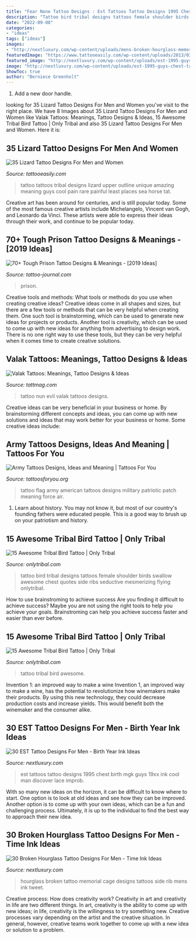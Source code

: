 ```yaml
---
title: "Fear None Tattoo Designs : Est Tattoos Tattoo Designs 1995 Chest Birth Mgk Guys 19xx Ink Cool Man Discover Lace Improb"
description: "Tattoo bird tribal designs tattoos female shoulder birds swallow awesome chest quotes side ribs seductive mesmerizing flying onlytribal"
date: "2022-09-08"
categories:
- "ideas"
tags: ["ideas"]
images:
- "http://nextluxury.com/wp-content/uploads/mens-broken-hourglass-memorial-rib-cage-side-tattoo.jpg"
featuredImage: "https://www.tattooeasily.com/wp-content/uploads/2013/03/Lizard-Tattoo-Designs-For-Men-and-Women-16.jpg"
featured_image: "http://nextluxury.com/wp-content/uploads/est-1995-guys-chest-tattoos.jpg"
image: "http://nextluxury.com/wp-content/uploads/est-1995-guys-chest-tattoos.jpg"
ShowToc: true
author: "Berniece Greenholt"
---
```



1. Add a new door handle. 

	

		
looking for 35 Lizard Tattoo Designs For Men and Women you've visit to the right place. We have 8 Images about 35 Lizard Tattoo Designs For Men and Women like Valak Tattoos: Meanings, Tattoo Designs &amp; Ideas, 15 Awesome Tribal Bird Tattoo | Only Tribal and also 35 Lizard Tattoo Designs For Men and Women. Here it is:
		
    
## 35 Lizard Tattoo Designs For Men And Women

<img loading=lazy src="https://www.tattooeasily.com/wp-content/uploads/2013/03/Lizard-Tattoo-Designs-For-Men-and-Women-16.jpg" onerror="this.onerror=null;this.src='https://tse2.mm.bing.net/th?id=OIP.MLzta3wjBNMuBcCWk_B0MgHaKt&amp;pid=15.1';" alt="35 Lizard Tattoo Designs For Men and Women">

_Source: tattooeasily.com_

>tattoo tattoos tribal designs lizard upper outline unique amazing meaning guys cool pain rare painful least places sea horse tat. 

	

Creative art has been around for centuries, and is still popular today. Some of the most famous creative artists include Michelangelo, Vincent van Gogh, and Leonardo da Vinci. These artists were able to express their ideas through their work, and continue to be popular today.

    
## 70+ Tough Prison Tattoo Designs &amp; Meanings - [2019 Ideas]

<img loading=lazy src="https://tattoo-journal.com/wp-content/uploads/2016/12/Prison-Style-Tattoo-70.jpg" onerror="this.onerror=null;this.src='https://tse2.mm.bing.net/th?id=OIP.4rcJ5XueSoqi7-vurpIrhgHaHa&amp;pid=15.1';" alt="70+ Tough Prison Tattoo Designs &amp; Meanings - [2019 Ideas]">

_Source: tattoo-journal.com_

>prison. 

	

Creative tools and methods: What tools or methods do you use when creating creative ideas?
Creative ideas come in all shapes and sizes, but there are a few tools or methods that can be very helpful when creating them. One such tool is brainstorming, which can be used to generate new ideas for projects or products. Another tool is creativity, which can be used to come up with new ideas for anything from advertising to design work. There is no one right way to use these tools, but they can be very helpful when it comes time to create creative solutions.

    
## Valak Tattoos: Meanings, Tattoo Designs &amp; Ideas

<img loading=lazy src="https://tattmag.com/wp-content/uploads/2020/10/Evil-Nun-Tattoo-6.jpg" onerror="this.onerror=null;this.src='https://tse3.mm.bing.net/th?id=OIP.zv-C_CRoffJ1rq0QzjU3KgAAAA&amp;pid=15.1';" alt="Valak Tattoos: Meanings, Tattoo Designs &amp; Ideas">

_Source: tattmag.com_

>tattoo nun evil valak tattoos designs. 

	

Creative ideas can be very beneficial in your business or home. By brainstorming different concepts and ideas, you can come up with new solutions and ideas that may work better for your business or home. Some creative ideas include:

    
## Army Tattoos Designs, Ideas And Meaning | Tattoos For You

<img loading=lazy src="http://www.tattoosforyou.org/wp-content/uploads/2016/05/Army-Flag-Tattoo.jpg" onerror="this.onerror=null;this.src='https://tse1.mm.bing.net/th?id=OIP.uXHh-2POsjEuP9VD4dB90wHaKr&amp;pid=15.1';" alt="Army Tattoos Designs, Ideas and Meaning | Tattoos For You">

_Source: tattoosforyou.org_

>tattoo flag army american tattoos designs military patriotic patch meaning force air. 

	

1) Learn about history. You may not know it, but most of our country's founding fathers were educated people. This is a good way to brush up on your patriotism and history. 

    
## 15 Awesome Tribal Bird Tattoo | Only Tribal

<img loading=lazy src="https://www.onlytribal.com/wp-content/uploads/2015/12/Tribal-Bird-Tattoo-Designs.jpg" onerror="this.onerror=null;this.src='https://tse3.mm.bing.net/th?id=OIP.0uBXraGry8p6Q0QlFWm0EgHaFj&amp;pid=15.1';" alt="15 Awesome Tribal Bird Tattoo | Only Tribal">

_Source: onlytribal.com_

>tattoo bird tribal designs tattoos female shoulder birds swallow awesome chest quotes side ribs seductive mesmerizing flying onlytribal. 

	

How to use brainstroming to achieve success
Are you finding it difficult to achieve success? Maybe you are not using the right tools to help you achieve your goals. Brainstroming can help you achieve success faster and easier than ever before.

    
## 15 Awesome Tribal Bird Tattoo | Only Tribal

<img loading=lazy src="https://www.onlytribal.com/wp-content/uploads/2015/12/Small-Tribal-Bird-Tattoo.jpg" onerror="this.onerror=null;this.src='https://tse3.mm.bing.net/th?id=OIP.YR2SFzHa9TTB_Fd69FwlDQHaJ9&amp;pid=15.1';" alt="15 Awesome Tribal Bird Tattoo | Only Tribal">

_Source: onlytribal.com_

>tattoo tribal bird awesome. 

	

Invention 1: an improved way to make a wine
Invention 1, an improved way to make a wine, has the potential to revolutionize how winemakers make their products. By using this new technology, they could decrease production costs and increase yields. This would benefit both the winemaker and the consumer alike.

    
## 30 EST Tattoo Designs For Men - Birth Year Ink Ideas

<img loading=lazy src="http://nextluxury.com/wp-content/uploads/est-1995-guys-chest-tattoos.jpg" onerror="this.onerror=null;this.src='https://tse1.mm.bing.net/th?id=OIP.XPAnUkbx7AiXqK-kMZWPlgHaHa&amp;pid=15.1';" alt="30 EST Tattoo Designs For Men - Birth Year Ink Ideas">

_Source: nextluxury.com_

>est tattoos tattoo designs 1995 chest birth mgk guys 19xx ink cool man discover lace improb. 

	

With so many new ideas on the horizon, it can be difficult to know where to start. One option is to look at old ideas and see how they can be improved. Another option is to come up with your own ideas, which can be a fun and challenging process. Ultimately, it is up to the individual to find the best way to approach their new idea.

    
## 30 Broken Hourglass Tattoo Designs For Men - Time Ink Ideas

<img loading=lazy src="http://nextluxury.com/wp-content/uploads/mens-broken-hourglass-memorial-rib-cage-side-tattoo.jpg" onerror="this.onerror=null;this.src='https://tse3.mm.bing.net/th?id=OIP.XRKlZpDA5ezmSeeFgq1GCAHaKw&amp;pid=15.1';" alt="30 Broken Hourglass Tattoo Designs For Men - Time Ink Ideas">

_Source: nextluxury.com_

>hourglass broken tattoo memorial cage designs tattoos side rib mens ink tweet. 

	

Creative process: How does creativity work?
Creativity in art and creativity in life are two different things. In art, creativity is the ability to come up with new ideas; in life, creativity is the willingness to try something new. Creative processes vary depending on the artist and the creative situation. In general, however, creative teams work together to come up with a new idea or solution to a problem.

